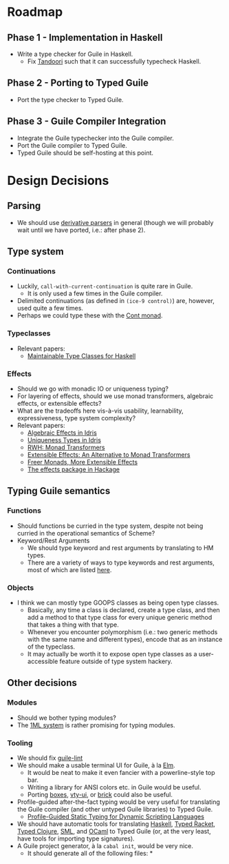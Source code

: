 <!-- -*- mode: markdown; coding: utf-8 -*- -->

# Roadmap

## Phase 1 - Implementation in Haskell

* Write a type checker for Guile in Haskell.
  * Fix [Tandoori][] such that it can successfully typecheck Haskell.

## Phase 2 - Porting to Typed Guile

* Port the type checker to Typed Guile.

## Phase 3 - Guile Compiler Integration

* Integrate the Guile typechecker into the Guile compiler.
* Port the Guile compiler to Typed Guile.
* Typed Guile should be self-hosting at this point.

# Design Decisions

## Parsing

* We should use [derivative parsers][derp] in general (though we will probably
  wait until we have ported, i.e.: after phase 2).

## Type system

### Continuations

* Luckily, `call-with-current-continuation` is quite rare in Guile.
  * It is only used a few times in the Guile compiler.
* Delimited continuations (as defined in `(ice-9 control)`) are, however, used
  quite a few times.
* Perhaps we could type these with the [Cont monad][cont-monad].

### Typeclasses

* Relevant papers:
  * [Maintainable Type Classes for Haskell][maintain-tc]

### Effects

* Should we go with monadic IO or uniqueness typing?
* For layering of effects, should we use monad transformers, algebraic effects,
  or extensible effects?
* What are the tradeoffs here vis-à-vis usability, learnability, expressiveness,
  type system complexity?
* Relevant papers:
  * [Algebraic Effects in Idris][idris-alg]
  * [Uniqueness Types in Idris][idris-uniq]
  * [RWH: Monad Transformers][rwh-monad-transformers]
  * [Extensible Effects: An Alternative to Monad Transformers][exteff]
  * [Freer Monads, More Extensible Effects][more-exteff]
  * [The effects package in Hackage][hackage-effects]

## Typing Guile semantics

### Functions

* Should functions be curried in the type system, despite not being curried in 
  the operational semantics of Scheme?
* Keyword/Rest Arguments
  * We should type keyword and rest arguments by translating to HM types.
  * There are a variety of ways to type keywords and rest arguments, most of
    which are listed [here][polyvariadic].

### Objects

* I think we can mostly type GOOPS classes as being open type classes.
  * Basically, any time a class is declared, create a type class, and then add
    a method to that type class for every unique generic method that takes a
    thing with that type.
  * Whenever you encounter polymorphism (i.e.: two generic methods with the same
    name and different types), encode that as an instance of the typeclass.
  * It may actually be worth it to expose open type classes as a user-accessible
    feature outside of type system hackery.

## Other decisions

### Modules

* Should we bother typing modules?
* The [1ML system][] is rather promising for typing modules.

### Tooling

* We should fix [guile-lint][guile-lint]
* We should make a usable terminal UI for Guile, à la [Elm][elm-errors].
  * It would be neat to make it even fancier with a powerline-style top bar.
  * Writing a library for ANSI colors etc. in Guile would be useful.
  * Porting [boxes][], [vty-ui][], or [brick][] could also be useful.
* Profile-guided after-the-fact typing would be very useful for translating the
  Guile compiler (and other untyped Guile libraries) to Typed Guile.
  * [Profile-Guided Static Typing for Dynamic Scripting Languages][prof-type]
* We should have automatic tools for translating [Haskell][], [Typed Racket][], 
  [Typed Clojure][], [SML][], and [OCaml][] to Typed Guile (or, at the very 
  least, have tools for importing type signatures).
* A Guile project generator, à la `cabal init`, would be very nice.
  * It should generate all of the following files:
    * 

[Tandoori]:
  http://gergo.erdi.hu/projects/tandoori/
[1ML system]:
  http://www.mpi-sws.org/~rossberg/1ml/
[guile-lint]:
  http://user42.tuxfamily.org/guile-lint/
[elm-errors]:
  http://elm-lang.org/blog/compiler-errors-for-humans
[maintain-tc]:
  http://ff32.host.cs.st-andrews.ac.uk/papers/hsym15.pdf
[idris-uniq]:
  http://idris.readthedocs.org/en/latest/reference/uniqueness-types.html
[idris-alg]:
  http://eb.host.cs.st-andrews.ac.uk/drafts/effects.pdf
[polyvariadic]:
  http://okmij.org/ftp/Haskell/polyvariadic.html
[boxes]:
  http://hackage.haskell.org/package/boxes
[vty-ui]:
  http://hackage.haskell.org/package/vty-ui
[brick]:
  http://hackage.haskell.org/package/brick
[exteff]:
  http://okmij.org/ftp/Haskell/extensible/exteff.pdf
[more-exteff]:
  http://okmij.org/ftp/Haskell/extensible/more.pdf
[rwh-monad-transformers]:
  http://book.realworldhaskell.org/read/monad-transformers.html#id6594
[Haskell]:
  http://haskell.org
[Typed Racket]:
  http://docs.racket-lang.org/ts-guide/index.html
[Typed Clojure]:
  http://github.com/clojure/core.typed
[SML]:
  http://sml-family.org
[OCaml]:
  http://caml.inria.fr/pub/docs/manual-ocaml/
[derp]:
  http://hackage.haskell.org/package/derp
[prof-type]:
  http://www.cs.umd.edu/projects/PL/druby/papers/druby-tr-4935.pdf
[cont-monad]:
  http://hackage.haskell.org/package/mtl/docs/Control-Monad-Cont.html
[hackage-effects]:
  http://hackage.haskell.org/package/effects

